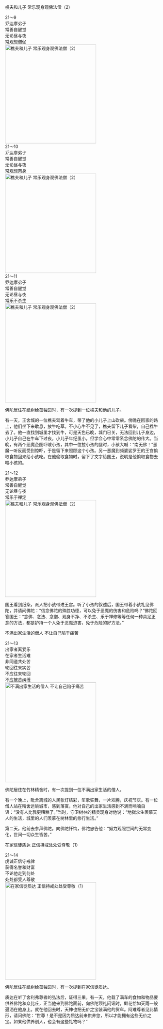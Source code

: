 樵夫和儿子 常乐观身观佛法僧（2）

<div class="e2">
<div>
21～9<br>
 乔达摩弟子<br>
 常善自醒觉<br>
 无论昼与夜<br>
 常观想僧伽
</div>
<img src="images/fjj-80-1.jpg" width="300" height="326" alt="樵夫和儿子 常乐观身观佛法僧（2）"/>
</div>

<div class="e2">
<div>
21～10<br>
 乔达摩弟子<br>
 常善自醒觉<br>
 无论昼与夜<br>
 常观想肉身
</div>
<img src="images/fjj-80-2.jpg" width="300" height="328" alt="樵夫和儿子 常乐观身观佛法僧（2）"/>
</div>

<div class="e2">
<div>
21～11<br>
 乔达摩弟子<br>
 常善自醒觉<br>
 无论昼与夜<br>
 常乐不杀生
</div>
<img src="images/fjj-80-3.jpg" width="300" height="327" alt="樵夫和儿子 常乐观身观佛法僧（2）"/>
</div>

佛陀居住在祇树给孤独园时，有一次提到一位樵夫和他的儿子。

有一天，王舍城的一位樵夫驾着牛车，带了他的小儿子上山砍柴。傍晚在回家的路上，他们坐下来歇息，放牛吃草。不小心牛不见了，樵夫留下儿子看柴，自己找牛去了。他一直找到城里才找到牛，可是天色已晚，城门已关，无法回到儿子身边，小儿子自己在牛车下过夜。小儿子年纪虽小，但学会心中常常系念佛陀的伟大。当晚，有两个恶魔企图吓唬小孩，其中一位拉小孩的腿时，小孩大喊：“南无佛！”恶魔一听反而受到惊吓，于是留下来照顾这个小孩。另一恶魔到频婆娑罗王的王宫偷取食物回来给小孩吃。在他偷取食物时，留下了文字给国王，说明是他偷取食物去喂小孩的。

<div class="e2">
<div>
21～12<br>
 乔达摩弟子<br>
 常善自醒觉<br>
 无论昼与夜<br>
 常乐于禅定
</div>
<img src="images/fjj-80-4.jpg" width="300" height="320" alt="樵夫和儿子 常乐观身观佛法僧（2）"/>
</div>

国王看到纸条，派人把小孩带进王宫。听了小孩的叙述后，国王带着小孩礼见佛陀，并请问佛陀：“信念佛陀的殊胜功德，可以免于恶魔的伤害和危险吗？”佛陀回答国王：“念佛、念法、念僧、观身不净、不杀生、乐于禅修等等任何一种具足正念的方法，都是护持一个人免于恶魔迫害，免于危险的好方法。”

不满出家生活的僧人 不让自己陷于痛苦

<div class="e2">
<div>
21～13<br>
 出家者离爱乐<br>
 在家者生活难<br>
 非同道共处苦<br>
 轮回往来实苦<br>
 不应往来轮回<br>
 不应被苦纠缠
</div>
<img src="images/fjj-80-5.jpg" width="300" height="329" alt="不满出家生活的僧人 不让自己陷于痛苦"/>
</div>

佛陀居住在竹林精舍时，有一次提到一位不满出家生活的僧人。

有一个晚上，毗舍离城的人民张灯结彩，笙歌狂舞，一片欢腾，庆祝节庆。有一位僧人站在精舍远眺城市，感到落寞，他对自己的出家生活感到不满而喃喃自语：“没有人比我更糟糕了。”当时，守卫树林的精灵现身对他说：“地狱众生羡慕天人的生活，城里的人们羡慕在树林里的修行生活。”

第二天，他前去参拜佛陀，向佛陀忏悔，佛陀忠告他：“努力观照世间的无常变化，世间一切众生皆苦。”

在家信徒质达 正信持戒处处受尊敬（1）

<div class="e2">
<div>
21～14<br>
 虔诚正信守戒律<br>
 获得名誉和财富<br>
 不论他走到何处<br>
 处处都受人尊敬
</div>
<img src="images/fjj-80-6.jpg" width="300" height="321" alt="在家信徒质达 正信持戒处处受尊敬（1）"/>
</div>

佛陀居住在祇树给孤独园时，有一次提到在家信徒质达。

质达在听了舍利弗尊者的弘法后，证得三果。有一天，他载了满车的食物和物品要供养佛陀和众比丘，正当他来到佛陀面前，向佛陀顶礼问讯时，鲜花恰如天雨一般遍洒在他身上。就在他回去时，天神也把无价之宝装满他的货车。阿难尊者见此情形，请问佛陀：“世尊！是不是因为质达前来供养您，所以才能拥有这些无价之宝。如果他供养别人，也会有这些礼物吗？”
